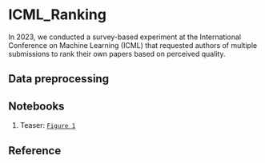 # ICML_Ranking
In 2023, we conducted a survey-based experiment at the International Conference on Machine Learning (ICML) that requested authors of multiple submissions to rank their own papers based on perceived quality.


## Data preprocessing


## Notebooks
1. Teaser: [`Figure 1`](./data/baby_iclr.csv)



## Reference


